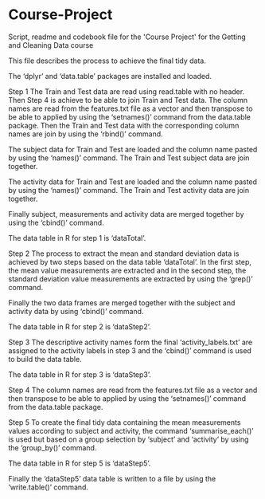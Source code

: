 # Course-Project
Script, readme and codebook file for the 'Course Project' for the Getting and Cleaning Data course

This file describes the process to achieve the final tidy data.

The ‘dplyr’ and ‘data.table’ packages are installed and loaded.

Step 1
The Train and Test data are read using read.table with no header.
Then Step 4 is achieve to be able to join Train and Test data.
The column names are read from the features.txt file as a vector and then transpose to be able to applied by using the ‘setnames()’ command from the data.table package.
Then the Train and Test data with the corresponding column names are join by using the ‘rbind()’ command.

The subject data for Train and Test are loaded and the column name pasted by using the ‘names()’ command.
The Train and Test subject data are join together.

The activity data for Train and Test are loaded and the column name pasted by using the ‘names()’ command.
The Train and Test activity data are join together.

Finally subject, measurements and activity data are merged together by using the ‘cbind()’ command.

The data table in R for step 1 is ‘dataTotal’. 

Step 2
The process to extract the mean and standard deviation data is achieved by two steps based on the data table ‘dataTotal’.
In the first step, the mean value measurements are extracted and in the second step, the standard deviation value measurements are extracted by using the ‘grep()’ command.

Finally the two data frames are merged together with the subject and activity data by using ‘cbind()’ command.

The data table in R for step 2 is ‘dataStep2’. 

Step 3
The descriptive activity names form the final ‘activity_labels.txt’ are assigned to the activity labels in step 3 and the ‘cbind()’ command is used to build the data table.

The data table in R for step 3 is ‘dataStep3’. 

Step 4
The column names are read from the features.txt file as a vector and then transpose to be able to applied by using the ‘setnames()’ command from the data.table package.

Step 5
To create the final tidy data containing the mean measurements values according to subject and activity, the command ‘summarise_each()’ is used but based on a group selection by ‘subject’ and ‘activity’ by using the ‘group_by()’ command.

The data table in R for step 5 is ‘dataStep5’. 

Finally the ‘dataStep5’ data table is written to a file by using the ‘write.table()’ command.

